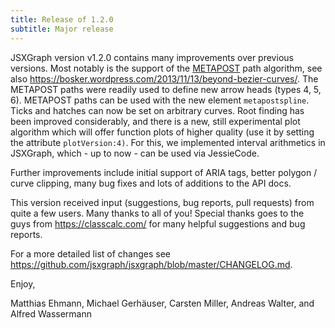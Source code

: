 ```yaml
---
title: Release of 1.2.0
subtitle: Major release
---
```


JSXGraph version v1.2.0 contains many improvements over previous versions. Most notably is the support of the [METAPOST](https://www.tug.org/docs/metapost/mpman.pdf) path algorithm, see also <https://bosker.wordpress.com/2013/11/13/beyond-bezier-curves/>.
The METAPOST paths were readily used to define new arrow heads (types 4, 5, 6). METAPOST paths can be used with the new element `metapostspline`. Ticks and hatches can now be set on arbitrary curves. Root finding has been improved considerably, and there is a new, still experimental plot algorithm which will offer function plots of higher quality (use it by setting the attribute `plotVersion:4)`. For this, we implemented interval arithmetics in JSXGraph, which - up to now - can be used via JessieCode. 

Further improvements include initial support of ARIA tags, better polygon / curve clipping, many bug fixes and lots of additions to the API docs.

This version received input (suggestions, bug reports, pull requests) from quite a few users. Many thanks to all of you! Special thanks goes to the guys from <https://classcalc.com/> for many helpful suggestions and bug reports.

For a more detailed list of changes see <https://github.com/jsxgraph/jsxgraph/blob/master/CHANGELOG.md>.

Enjoy, 

Matthias Ehmann, Michael Gerhäuser, Carsten Miller, Andreas Walter, and Alfred Wassermann
